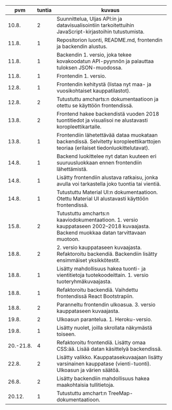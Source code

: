 | pvm | tuntia | kuvaus |
| --- | ------ | ------ |
| 10.8. | 2 | Suunnittelua, Uljas API:in ja datavisualisointiin tarkoitettuihin JavaScript-kirjastoihin tutustumista. |
| 11.8. | 1 | Repositorion luonti, README.md, frontendin ja backendin alustus. |
| 11.8. | 1 | Backendin 1. versio, joka tekee kovakoodatun API-pyynnön ja palauttaa tuloksen JSON-muodossa. |
| 11.8. | 1 | Frontendin 1. versio. |
| 12.8. | 1 | Frontendin kehitystä (listaa nyt maa- ja vuosikohtaiset kauppatilastot). |
| 12.8. | 2 | Tutustuttu amcharts:n dokumentaatioon ja otettu se käyttöön frontendissä. |
| 13.8. | 2 | Frontend hakee backendistä vuoden 2018 tuontitiedot ja visualisoi ne alustavasti koropleettikartalle. |
| 13.8. | 1 | Frontendiin lähetettävää dataa muokataan backendissä. Selvitetty koropleettikarttojen teoriaa (erilaiset tiedonluokittelutavat). |
| 14.8. | 1 | Backend luokittelee nyt datan kuuteen eri suuruusluokkaan ennen frontendiin lähettämistä. |
| 14.8. | 1 | Lisätty frontendiin alustava ratkaisu, jonka avulla voi tarkastella joko tuontia tai vientiä. |
| 14.8. | 1 | Tutustuttu Material UI:n dokumentaatioon. Otettu Material UI alustavasti käyttöön frontendissä. |
| 15.8. | 2 | Tutustuttu amcharts:n kaaviodokumentaatioon. 1. versio kauppataseen 2002–2018 kuvaajasta. Backend muokkaa datan tarvittavaan muotoon. |
| 18.8. | 2 | 2. versio kauppataseen kuvaajasta. Refaktoroitu backendiä. Backendiin lisätty ensimmäiset yksikkötestit. |
| 18.8. | 1 | Lisätty mahdollisuus hakea tuonti- ja vientitietoja tuotekoodeittain. 1. versio tuoteryhmäkuvaajasta. |
| 18.8. | 1 | Refaktoroitu backendiä. Vaihdettu frontendissä React Bootstrapiin. |
| 18.8. | 2 | Paranneltu frontendin ulkoasua. 3. versio kauppataseen kuvaajasta. |
| 19.8. | 2 | Ulkoasun parantelua. 1. Heroku-versio. |
| 19.8. | 1 | Lisätty nuolet, joilla skrollata näkymästä toiseen. |
| 20.-21.8. | 4 | Refaktoroitu frontendiä. Lisätty omaa CSS:ää. Lisää datan käsittelyä backendissä. |
| 22.8. | 2 | Lisätty valikko. Kauppatasekuvaajaan lisätty varsinainen kauppatase (vienti-tuonti). Ulkoasun ja värien säätöä. |
| 26.8. | 2 | Lisätty backendiin mahdollisuus hakea maakohtaisia tullitietoja. |
| 20.12. | 1 | Tutustuttu amchart:n TreeMap-dokumentaatioon.